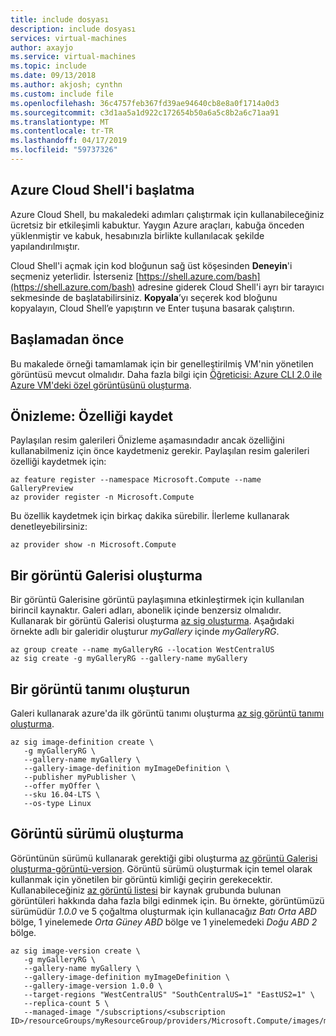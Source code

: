 ```yaml
---
title: include dosyası
description: include dosyası
services: virtual-machines
author: axayjo
ms.service: virtual-machines
ms.topic: include
ms.date: 09/13/2018
ms.author: akjosh; cynthn
ms.custom: include file
ms.openlocfilehash: 36c4757feb367fd39ae94640cb8e8a0f1714a0d3
ms.sourcegitcommit: c3d1aa5a1d922c172654b50a6a5c8b2a6c71aa91
ms.translationtype: MT
ms.contentlocale: tr-TR
ms.lasthandoff: 04/17/2019
ms.locfileid: "59737326"
---
```

## <a name="launch-azure-cloud-shell"></a>Azure Cloud Shell'i başlatma

Azure Cloud Shell, bu makaledeki adımları çalıştırmak için kullanabileceğiniz ücretsiz bir etkileşimli kabuktur. Yaygın Azure araçları, kabuğa önceden yüklenmiştir ve kabuk, hesabınızla birlikte kullanılacak şekilde yapılandırılmıştır. 

Cloud Shell'i açmak için kod bloğunun sağ üst köşesinden **Deneyin**'i seçmeniz yeterlidir. İsterseniz [https://shell.azure.com/bash](https://shell.azure.com/bash) adresine giderek Cloud Shell'i ayrı bir tarayıcı sekmesinde de başlatabilirsiniz. **Kopyala**’yı seçerek kod bloğunu kopyalayın, Cloud Shell’e yapıştırın ve Enter tuşuna basarak çalıştırın.

## <a name="before-you-begin"></a>Başlamadan önce

Bu makalede örneği tamamlamak için bir genelleştirilmiş VM'nin yönetilen görüntüsü mevcut olmalıdır. Daha fazla bilgi için [Öğreticisi: Azure CLI 2.0 ile Azure VM'deki özel görüntüsünü oluşturma](https://docs.microsoft.com/azure/virtual-machines/linux/tutorial-custom-images). 

## <a name="preview-register-the-feature"></a>Önizleme: Özelliği kaydet

Paylaşılan resim galerileri Önizleme aşamasındadır ancak özelliğini kullanabilmeniz için önce kaydetmeniz gerekir. Paylaşılan resim galerileri özelliği kaydetmek için:

```azurecli-interactive
az feature register --namespace Microsoft.Compute --name GalleryPreview
az provider register -n Microsoft.Compute
```

Bu özellik kaydetmek için birkaç dakika sürebilir. İlerleme kullanarak denetleyebilirsiniz:

```azurecli-interactive
az provider show -n Microsoft.Compute
```

## <a name="create-an-image-gallery"></a>Bir görüntü Galerisi oluşturma 

Bir görüntü Galerisine görüntü paylaşımına etkinleştirmek için kullanılan birincil kaynaktır. Galeri adları, abonelik içinde benzersiz olmalıdır. Kullanarak bir görüntü Galerisi oluşturma [az sig oluşturma](/cli/azure/sig#az-sig-create). Aşağıdaki örnekte adlı bir galeridir oluşturur *myGallery* içinde *myGalleryRG*.

```azurecli-interactive
az group create --name myGalleryRG --location WestCentralUS
az sig create -g myGalleryRG --gallery-name myGallery
```

## <a name="create-an-image-definition"></a>Bir görüntü tanımı oluşturun

Galeri kullanarak azure'da ilk görüntü tanımı oluşturma [az sig görüntü tanımı oluşturma](/cli/azure/sig/image-definition#az-sig-image-definition-create).

```azurecli-interactive 
az sig image-definition create \
   -g myGalleryRG \
   --gallery-name myGallery \
   --gallery-image-definition myImageDefinition \
   --publisher myPublisher \
   --offer myOffer \
   --sku 16.04-LTS \
   --os-type Linux 
```

## <a name="create-an-image-version"></a>Görüntü sürümü oluşturma 
 
Görüntünün sürümü kullanarak gerektiği gibi oluşturma [az görüntü Galerisi oluşturma-görüntü-version](/cli/azure/sig/image-version#az-sig-image-version-create). Görüntü sürümü oluşturmak için temel olarak kullanmak için yönetilen bir görüntü kimliği geçirin gerekecektir. Kullanabileceğiniz [az görüntü listesi](/cli/azure/image?view#az-image-list) bir kaynak grubunda bulunan görüntüleri hakkında daha fazla bilgi edinmek için. Bu örnekte, görüntümüzü sürümüdür *1.0.0* ve 5 çoğaltma oluşturmak için kullanacağız *Batı Orta ABD* bölge, 1 yinelemede *Orta Güney ABD* bölge ve 1 yinelemedeki *Doğu ABD 2* bölge.

```azurecli-interactive 
az sig image-version create \
   -g myGalleryRG \
   --gallery-name myGallery \
   --gallery-image-definition myImageDefinition \
   --gallery-image-version 1.0.0 \
   --target-regions "WestCentralUS" "SouthCentralUS=1" "EastUS2=1" \
   --replica-count 5 \
   --managed-image "/subscriptions/<subscription ID>/resourceGroups/myResourceGroup/providers/Microsoft.Compute/images/myImage"
```

